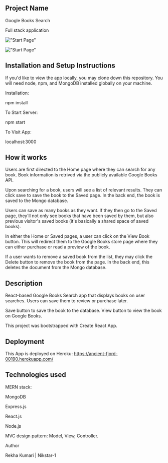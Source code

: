 ## Project Name

Google Books Search


Full stack application


!["Start Page"](GoogleBooks/client/src/books.png "Start page.")

!["Start Page"](GoogleBooks/client/src/books2.png "Start page.")

## Installation and Setup Instructions
If you'd like to view the app locally, you may clone down this repository. You will need node, npm, and MongoDB installed globally on your machine.

Installation:

npm install

To Start Server:

npm start

To Visit App:

localhost:3000


## How it works
Users are first directed to the Home page where they can search for any book. Book information is retrived via the publicly available Google Books API.

Upon searching for a book, users will see a list of relevant results. They can click save to save the book to the Saved page. In the back end, the book is saved to the Mongo database.

Users can save as many books as they want. If they then go to the Saved page, they'll not only see books that have been saved by them, but also previous visitor's saved books (it's basically a shared space of saved books).

In either the Home or Saved pages, a user can click on the View Book button. This will redirect them to the Google Books store page where they can either purchase or read a preview of the book.

If a user wants to remove a saved book from the list, they may click the Delete button to remove the book from the page. In the back end, this deletes the document from the Mongo database.



## Description
React-based Google Books Search app that displays books on user searches. Users can save them to review or purchase later.

Save button to save the book to the database.
View button to view the book on Google Books.

This project was bootstrapped with Create React App.

## Deployment
This App is deployed on Heroku: https://ancient-fjord-00190.herokuapp.com/

## Technologies used

MERN stack:


MongoDB

Express.js

React.js

Node.js


MVC design pattern: Model, View, Controller.

Author


Rekha Kumari | Nikstar-1